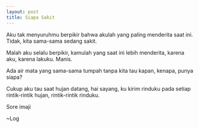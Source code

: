 ```yaml
---
layout: post
title: Siapa Sakit
---
```


Aku tak menyuruhmu berpikir bahwa akulah yang paling menderita saat ini. Tidak, kita sama-sama sedang sakit.

Malah aku selalu berpikir, kamulah yang saat ini lebih menderita, karena aku, karena lakuku. Manis.

Ada air mata yang sama-sama tumpah tanpa kita tau kapan, kenapa, punya siapa?

Cukup aku tau saat hujan datang, hai sayang, ku kirim rinduku pada setiap rintik-rintik hujan, rintik-rintik rinduku.

Sore imaji

~Log
